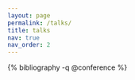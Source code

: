 ```yaml
---
layout: page
permalink: /talks/
title: talks
nav: true
nav_order: 2
---
```


<!-- _pages/publications.md -->



<div class="publications">

{% bibliography -q @conference %}

</div>

<!-- - **Automated and unbiased coefficient clustering.** [Poster]({{annegnx.github.io}}/assets/talks/2024/poster_smai_mode.pdf) presented at [SMAI Mode Days 2024](https://indico.math.cnrs.fr/event/9418/) (best presentation award). -->